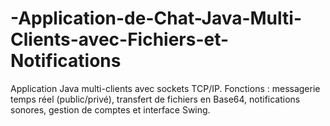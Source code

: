 # -Application-de-Chat-Java-Multi-Clients-avec-Fichiers-et-Notifications
Application Java multi-clients avec sockets TCP/IP. Fonctions : messagerie temps réel (public/privé), transfert de fichiers en Base64, notifications sonores, gestion de comptes et interface Swing. 

